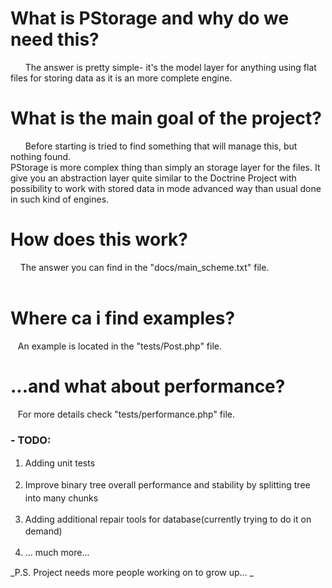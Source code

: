 # What is PStorage and why do we need this?
<div>&nbsp; &nbsp; &nbsp; The answer is pretty simple- it's the model layer for anything using flat files for storing data as it is an more complete engine.</div><div>
</div>

# What is the main goal of the project?
<div>&nbsp; &nbsp; &nbsp; Before starting is tried to find something that will manage this, but nothing found.</div><div>PStorage is more complex thing than simply an storage layer for the files. It give you an abstraction layer quite similar to the Doctrine Project with possibility to work with stored data in mode advanced way than usual done in such kind of engines.</div><div>
</div>

# How does this work?
<div>&nbsp; &nbsp; The answer you can find in the "docs/main_scheme.txt" file.</div><div>&nbsp; &nbsp;&nbsp;</div>

# Where ca i find examples?
<div>&nbsp; &nbsp;An example is located in the "tests/Post.php" file.</div><div>
</div>

# ...and what about performance?
<div>&nbsp; &nbsp;For more details check "tests/performance.php" file.</div><div>
</div>

### - TODO:
<div>

1.  <span style="line-height: 1.5em;">Adding unit tests</span>

2.  <span style="line-height: 1.5em;">Improve binary tree overall performance and stability by splitting tree into many chunks</span>
3.  <span style="line-height: 19.5px;">Adding additional repair tools for database(currently trying to do it on demand)</span>
4.  <span style="line-height: 19.5px;">... much more...</span></div><div>
</div><div>_P.S. Project needs more people working on to grow up...&nbsp;_</div>